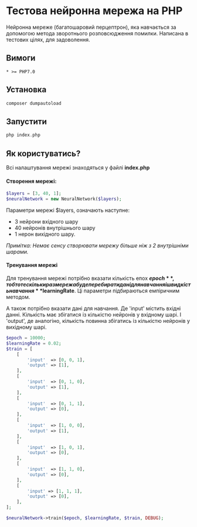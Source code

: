 # Тестова нейронна мережа на PHP

Нейронна мереже (багатошаровий перцептрон), яка навчається за допомогою метода зворотнього розповсюдження помилки. Написана в тестових цілях, для задоволення.

## Вимоги
    * >= PHP7.0
   
## Установка

```bash
composer dumpautoload
```

## Запустити

```php
php index.php
```

## Як користуватись?

Всі налаштування мережі знаходяться у файлі **index.php**

#### Створення мережі:

```php
$layers = [3, 40, 1];
$neuralNetwork = new NeuralNetwork($layers);
```

Параметри мережі $layers, означають наступне:
* 3 нейрони вхідного шару
* 40 нейронів внутрішнього шару
* 1 нерон вихідного шару.

_Примітка: Немає сенсу створювати мережу більше ніж з 2 внутрішніми шарами._

#### Тренування мережі

Для тренування мережі потрібно вказати кількість епох **$epoch**, тобто те скільки раз мережа буде перебирати дані для навчання і швидкість навчання **$learningRate**. Ці параметри підбираються емпіричним методом. 

А також потрібно вказати дані для навчання. Де 'input' містить вхідні данні. Кількість має збігатися із кількістю нейронів у вхідному шарі. І 'output', де аналогіно, кількість повинна збігатись із кількістю нейронів у вихідному шарі.

```php
$epoch = 10000;
$learningRate = 0.02;
$train = [
    [
        'input'  => [0, 0, 1],
        'output' => [1],
    ],
    [
        'input'  => [0, 1, 0],
        'output' => [1],
    ],
    [
        'input'  => [0, 1, 1],
        'output' => [0],
    ],
    [
        'input'  => [1, 0, 0],
        'output' => [1],
    ],
    [
        'input'  => [1, 0, 1],
        'output' => [0],
    ],
    [
        'input'  => [1, 1, 0],
        'output' => [0],
    ],
    [
        'input' => [1, 1, 1],
        'output' => [0],
    ],
];

$neuralNetwork->train($epoch, $learningRate, $train, DEBUG);
```